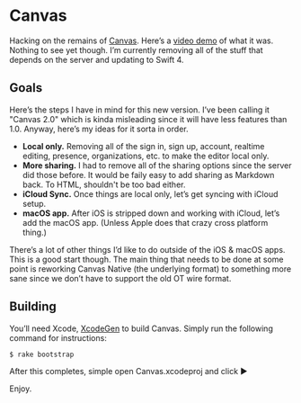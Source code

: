 # Canvas

Hacking on the remains of [Canvas](https://github.com/usecanvas). Here’s a [video demo](https://www.youtube.com/watch?v=3RHQd4b1iPA) of what it was. Nothing to see yet though. I’m currently removing all of the stuff that depends on the server and updating to Swift 4.

## Goals

Here’s the steps I have in mind for this new version. I’ve been calling it "Canvas 2.0" which is kinda misleading since it will have less features than 1.0. Anyway, here’s my ideas for it sorta in order.

* **Local only.** Removing all of the sign in, sign up, account, realtime editing, presence, organizations, etc. to make the editor local only.
* **More sharing.** I had to remove all of the sharing options since the server did those before. It would be faily easy to add sharing as Markdown back. To HTML, shouldn't be too bad either.
* **iCloud Sync.** Once things are local only, let’s get syncing with iCloud setup.
* **macOS app.** After iOS is stripped down and working with iCloud, let’s add the macOS app. (Unless Apple does that crazy cross platform thing.)

There’s a lot of other things I’d like to do outside of the iOS & macOS apps. This is a good start though. The main thing that needs to be done at some point is reworking Canvas Native (the underlying format) to something more sane since we don’t have to support the old OT wire format.

## Building

You’ll need Xcode, [XcodeGen](https://github.com/yonaskolb/XcodeGen) to build Canvas. Simply run the following command for instructions:

    $ rake bootstrap

After this completes, simple open Canvas.xcodeproj and click ▶️

Enjoy.

